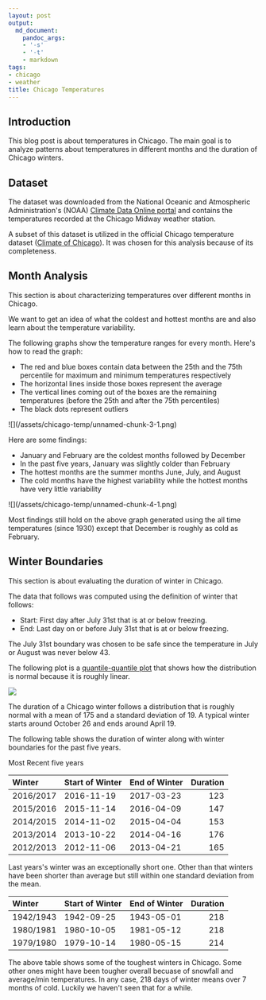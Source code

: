 ```yaml
---
layout: post
output:
  md_document:
    pandoc_args:
    - '-s'
    - '-t'
    - markdown
tags:
- chicago
- weather
title: Chicago Temperatures
---
```


Introduction
------------

This blog post is about temperatures in Chicago. The main goal is to
analyze patterns about temperatures in different months and the duration
of Chicago winters.

Dataset
-------

The dataset was downloaded from the National Oceanic and Atmospheric
Administration's (NOAA) [Climate Data Online
portal](https://www.ncdc.noaa.gov/cdo-web/) and contains the
temperatures recorded at the Chicago Midway weather station.

A subset of this dataset is utilized in the official Chicago temperature
dataset ([Climate of
Chicago](https://en.wikipedia.org/wiki/Climate_of_Chicago)). It was
chosen for this analysis because of its completeness.

Month Analysis
--------------

This section is about characterizing temperatures over different months
in Chicago.

We want to get an idea of what the coldest and hottest months are and
also learn about the temperature variability.

The following graphs show the temperature ranges for every month. Here's
how to read the graph:
<ul>
<li>
The red and blue boxes contain data between the 25th and the 75th
percentile for maximum and minimum temperatures respectively
</li>
<li>
The horizontal lines inside those boxes represent the average
</li>
<li>
The vertical lines coming out of the boxes are the remaining
temperatures (before the 25th and after the 75th percentiles)
</li>
<li>
The black dots represent outliers
</li>
</ul>
![](/assets/chicago-temp/unnamed-chunk-3-1.png)

Here are some findings:
<ul>
<li>
January and February are the coldest months followed by December
</li>
<li>
In the past five years, January was slightly colder than February
</li>
<li>
The hottest months are the summer months June, July, and August
</li>
<li>
The cold months have the highest variability while the hottest months
have very little variability
</li>
</ul>
![](/assets/chicago-temp/unnamed-chunk-4-1.png)

Most findings still hold on the above graph generated using the all time
temperatures (since 1930) except that December is roughly as cold as
February.

Winter Boundaries
-----------------

This section is about evaluating the duration of winter in Chicago.

The data that follows was computed using the definition of winter that
follows:
<ul>
<li>
Start: First day after July 31st that is at or below freezing.
</li>
<li>
End: Last day on or before July 31st that is at or below freezing.
</li>
</ul>
The July 31st boundary was chosen to be safe since the temperature in
July or August was never below 43.

The following plot is a [quantile-quantile
plot](https://en.wikipedia.org/wiki/Q%E2%80%93Q_plot) that shows how the
distribution is normal because it is roughly linear.

![](/assets/chicago-temp/unnamed-chunk-7-1.png)

The duration of a Chicago winter follows a distribution that is roughly
normal with a mean of 175 and a standard deviation of 19. A typical
winter starts around October 26 and ends around April 19.

The following table shows the duration of winter along with winter
boundaries for the past five years.

Most Recent five years
<div markdown="0">

<table class="table">
<thead>
<tr>
<th style="text-align:left;">
Winter
</th>
<th style="text-align:left;">
Start of Winter
</th>
<th style="text-align:left;">
End of Winter
</th>
<th style="text-align:right;">
Duration
</th>
</tr>
</thead>
<tbody>
<tr>
<td style="text-align:left;">
2016/2017
</td>
<td style="text-align:left;">
2016-11-19
</td>
<td style="text-align:left;">
2017-03-23
</td>
<td style="text-align:right;">
123
</td>
</tr>
<tr>
<td style="text-align:left;">
2015/2016
</td>
<td style="text-align:left;">
2015-11-14
</td>
<td style="text-align:left;">
2016-04-09
</td>
<td style="text-align:right;">
147
</td>
</tr>
<tr>
<td style="text-align:left;">
2014/2015
</td>
<td style="text-align:left;">
2014-11-02
</td>
<td style="text-align:left;">
2015-04-04
</td>
<td style="text-align:right;">
153
</td>
</tr>
<tr>
<td style="text-align:left;">
2013/2014
</td>
<td style="text-align:left;">
2013-10-22
</td>
<td style="text-align:left;">
2014-04-16
</td>
<td style="text-align:right;">
176
</td>
</tr>
<tr>
<td style="text-align:left;">
2012/2013
</td>
<td style="text-align:left;">
2012-11-06
</td>
<td style="text-align:left;">
2013-04-21
</td>
<td style="text-align:right;">
165
</td>
</tr>
</tbody>
</table>

</div>

Last years's winter was an exceptionally short one. Other than that
winters have been shorter than average but still within one standard
deviation from the mean.

<div markdown="0">

<table class="table">
<thead>
<tr>
<th style="text-align:left;">
Winter
</th>
<th style="text-align:left;">
Start of Winter
</th>
<th style="text-align:left;">
End of Winter
</th>
<th style="text-align:right;">
Duration
</th>
</tr>
</thead>
<tbody>
<tr>
<td style="text-align:left;">
1942/1943
</td>
<td style="text-align:left;">
1942-09-25
</td>
<td style="text-align:left;">
1943-05-01
</td>
<td style="text-align:right;">
218
</td>
</tr>
<tr>
<td style="text-align:left;">
1980/1981
</td>
<td style="text-align:left;">
1980-10-05
</td>
<td style="text-align:left;">
1981-05-12
</td>
<td style="text-align:right;">
218
</td>
</tr>
<tr>
<td style="text-align:left;">
1979/1980
</td>
<td style="text-align:left;">
1979-10-14
</td>
<td style="text-align:left;">
1980-05-15
</td>
<td style="text-align:right;">
214
</td>
</tr>
</tbody>
</table>

</div>

The above table shows some of the toughest winters in Chicago. Some
other ones might have been tougher overall becuase of snowfall and
average/min temperatures. In any case, 218 days of winter means over 7
months of cold. Luckily we haven't seen that for a while.
